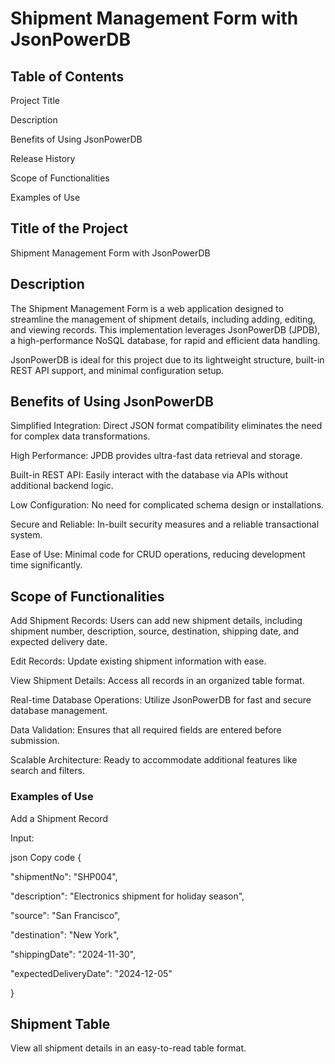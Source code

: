 # Shipment Management Form with JsonPowerDB

## Table of Contents

Project Title

Description

Benefits of Using JsonPowerDB

Release History

Scope of Functionalities

Examples of Use


## Title of the Project


Shipment Management Form with JsonPowerDB

## Description

The Shipment Management Form is a web application designed to streamline the management of shipment details, including adding, editing, and viewing records. This implementation leverages JsonPowerDB (JPDB), a high-performance NoSQL database, for rapid and efficient data handling.

JsonPowerDB is ideal for this project due to its lightweight structure, built-in REST API support, and minimal configuration setup.

## Benefits of Using JsonPowerDB

Simplified Integration: Direct JSON format compatibility eliminates the need for complex data transformations.

High Performance: JPDB provides ultra-fast data retrieval and storage.

Built-in REST API: Easily interact with the database via APIs without additional backend logic.

Low Configuration: No need for complicated schema design or installations.

Secure and Reliable: In-built security measures and a reliable transactional system.

Ease of Use: Minimal code for CRUD operations, reducing development time significantly.

## Scope of Functionalities

Add Shipment Records: Users can add new shipment details, including shipment number, description, source, destination, shipping date, and expected delivery date.

Edit Records: Update existing shipment information with ease.

View Shipment Details: Access all records in an organized table format.

Real-time Database Operations: Utilize JsonPowerDB for fast and secure database management.

Data Validation: Ensures that all required fields are entered before submission.

Scalable Architecture: Ready to accommodate additional features like search and filters.


### Examples of Use


Add a Shipment Record

Input:

json
Copy code
{
  
  "shipmentNo": "SHP004",
  
  "description": "Electronics shipment for holiday season",
  
  "source": "San Francisco",
  
  "destination": "New York",
  
  "shippingDate": "2024-11-30",
  
  "expectedDeliveryDate": "2024-12-05"

}


## Shipment Table

View all shipment details in an easy-to-read table format.


